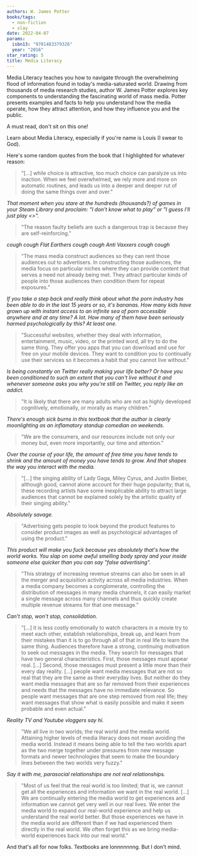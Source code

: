 ```yaml
---
authors: W. James Potter
books/tags:
  - non-fiction
  - slay
date: 2022-04-07
params:
  isbn13: "9781483379326"
  year: "2016"
star_rating: 5
title: Media Literacy
---
```


Media Literacy teaches you how to navigate through the overwhelming flood of
information found in today's media-saturated world. Drawing from thousands of
media research studies, author W. James Potter explores key components to
understanding the fascinating world of mass media. Potter presents examples and
facts to help you understand how the media operate, how they attract attention,
and how they influence you and the public.

<!--more-->

A must read, don't sit on this one!

Learn about Media Literacy, especially if you're name is Louis (I swear to God).

Here's some random quotes from the book that I highlighted for whatever reason:

> "[...] while choice is attractive, too much choice can paralyze us into
> inaction. When we feel overwhelmed, we rely more and more on automatic
> routines, and leads us into a deeper and deeper rut of doing the same things
> over and over."

_That moment when you stare at the hundreds (thousands?) of games in your Steam
Library and proclaim: "I don't know what to play" or "I guess I'll just play
<<insert predatory MOBA or CCG here>>"._

> "The reason faulty beliefs are such a dangerous trap is because they are
> self-reinforcing."

_cough cough Flat Earthers cough cough Anti Vaxxers cough cough_

> "The mass media construct audiences so they can rent those audiences out to
> advertisers. In constructing those audiences, the media focus on particular
> niches where they can provide content that serves a need not already being
> met. They attract particular kinds of people into those audiences then
> condition them for repeat exposures."

_If you take a step back and really think about what the porn industry has been
able to do in the last 15 years or so, it's bananas. How many kids have grown up
with instant access to an infinite sea of porn accessible anywhere and at any
time? A lot. How many of them have been seriously harmed psychologically by
this? At least one._

> "Successful websites, whether they deal with information, entertainment,
> music, video, or the printed word, all try to do the same thing. They offer
> you apps that you can download and use for free on your mobile devices. They
> want to condition you to continually use their services so it becomes a habit
> that you cannot live without."

_Is being constantly on Twitter really making your life better? Or have you been
conditioned to such an extent that you can't live without it and whenever
someone asks you why you're still on Twitter, you reply like an addict._

> "It is likely that there are many adults who are not as highly developed
> cognitively, emotionally, or morally as many children."

_There's enough sick burns in this textbook that the author is clearly
moonlighting as an inflamatory standup comedian on weekends._

> "We are the consumers, and our resources include not only our money but, even
> more importantly, our time and attention."

_Over the course of your life, the amount of free time you have tends to shrink
and the amount of money you have tends to grow. And that shapes the way you
interact with the media._

> "[...] the singing ability of Lady Gaga, Miley Cyrus, and Justin Bieber,
> although good, cannot alone account for their huge popularity; that is, these
> recording artists have some inexplicable ability to attract large audiences
> that cannot be explained solely by the artistic quality of their singing
> ability."

_Absolutely savage._

> "Advertising gets people to look beyond the product features to consider
> product images as well as psychological advantages of using the product."

_This product will make you fuck because yes absolutely that's how the world
works. You slap on some awful smelling body spray and your inside someone else
quicker than you can say "false advertising"._

> "This strategy of increasing revenue streams can also be seen in all the
> merger and acquisition activity across all media industries. When a media
> company becomes a conglomerate, controlling the distribution of messages in
> many media channels, it can easily market a single message across many
> channels and thus quickly create multiple revenue streams for that one
> message."

_Can't stop, won't stop, consolidation._

> "[...] it is less costly emotionally to watch characters in a movie try to
> meet each other, establish relationships, break up, and learn from their
> mistakes than it is to go through all of that in real life to learn the same
> thing. Audiences therefore have a strong, continuing motivation to seek out
> messages in the media. They search for messages that have two general
> characteristics. First, those messages must appear real. [...] Second, those
> messages must present a little more than their every day reality. [...] people
> want media messages that are not so real that they are the same as their
> everyday lives. But neither do they want media messages that are so far
> removed from their experiences and needs that the messages have no immediate
> relevance. So people want messages that are one step removed from real life;
> they want messages that show what is easily possible and make it seem probable
> and even actual."

_Reality TV and Youtube vloggers say hi._

> "We all live in two worlds; the real world and the media world. Attaining
> higher levels of media literacy does not mean avoiding the media world.
> Instead it means being able to tell the two worlds apart as the two merge
> together under pressures from new message formats and newer technologies that
> seem to make the boundary lines between the two worlds very fuzzy."

_Say it with me, parasocial relationships are not real relationships._

> "Most of us feel that the real world is too limited; that is, we cannot get
> all the experiences and information we want in the real world. [...] We are
> continually entering the media world to get experiences and information we
> cannot get very well in our real lives. We enter the media world to expand our
> real-world experience and help us understand the real world better. But those
> experiences we have in the media world are different than if we had
> experienced them directly in the real world. We often forget this as we bring
> media-world experiences back into our real world."

And that's all for now folks. Textbooks are lonnnnnnng. But I don't mind.
